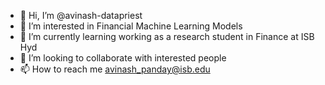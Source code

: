 - 👋 Hi, I’m @avinash-datapriest
- 👀 I’m interested in Financial Machine Learning Models
- 🌱 I’m currently learning working as a research student in Finance at ISB Hyd
- 💞️ I’m looking to collaborate with interested people
- 📫 How to reach me avinash_panday@isb.edu

<!---
avinash-datapriest/avinash-datapriest is a ✨ special ✨ repository because its `README.md` (this file) appears on your GitHub profile.
You can click the Preview link to take a look at your changes.
--->
